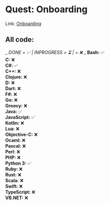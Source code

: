 # Quest: Onboarding
Link: [Onboarding](https://www.codingame.com/training/easy/onboarding)





## All code:
_ _DONE = ✅ | INPROGRESS = ⏳ |  = ❌_ _
**Bash:** ✅ <br />
**C:** ❌ <br />
**C#:** ✅ <br />
**C++:** ❌ <br />
**Clojure:** ❌ <br />
**D:** ❌ <br />
**Dart:** ❌ <br />
**F#:** ❌ <br />
**Go:** ❌ <br />
**Groovy:** ❌ <br />
**Java:** ✅ <br />
**JavaScript:** ✅ <br />
**Kotlin:** ❌ <br />
**Lua:** ❌ <br />
**Objective-C:** ❌ <br />
**Ocaml:** ❌ <br />
**Pascal:** ❌ <br />
**Perl:** ❌ <br />
**PHP:** ❌ <br />
**Python 3:** ✅ <br />
**Ruby:** ❌ <br />
**Rust:** ❌ <br />
**Scala:** ❌ <br />
**Swift:** ❌ <br />
**TypeScript:** ❌ <br />
**VB.NET:** ❌ <br />